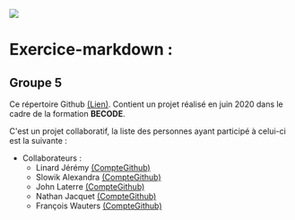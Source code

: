 ![](https://becode.org/app/uploads/2020/03/cropped-becode-logo-seal.png)


# Exercice-markdown :
## Groupe 5

Ce répertoire Github  [(Lien)](https://github.com/LinardJeremy/"exercice-markdown"). Contient un projet réalisé en juin 2020 dans le cadre de la formation **BECODE**.

C'est un projet collaboratif, la liste des personnes ayant participé à celui-ci est la suivante :

* Collaborateurs :
    * Linard Jérémy [(CompteGithub)](https://github.com/LinardJeremy)
    * Slowik Alexandra [(CompteGithub)](https://github.com/88aleksandra88)
    * John Laterre [(CompteGithub)](https://github.com/epictete)
    * Nathan Jacquet [(CompteGithub)](https://github.com/jacquetnathan)
    * François Wauters [(CompteGithub)](https://github.com/fwauters)
